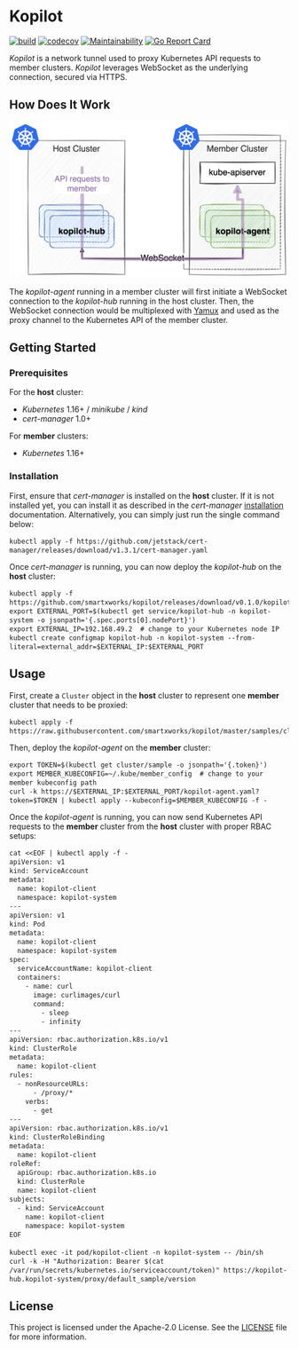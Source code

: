# Kopilot

[![build](https://github.com/smartxworks/kopilot/actions/workflows/build.yml/badge.svg)](https://github.com/smartxworks/kopilot/actions/workflows/build.yml)
[![codecov](https://codecov.io/gh/smartxworks/kopilot/branch/master/graph/badge.svg)](https://codecov.io/gh/smartxworks/kopilot)
[![Maintainability](https://api.codeclimate.com/v1/badges/61de6301682f7c3c30a3/maintainability)](https://codeclimate.com/github/smartxworks/kopilot/maintainability)
[![Go Report Card](https://goreportcard.com/badge/github.com/smartxworks/kopilot)](https://goreportcard.com/report/github.com/smartxworks/kopilot)

_Kopilot_ is a network tunnel used to proxy Kubernetes API requests to member clusters. _Kopilot_ leverages WebSocket as the underlying connection, secured via HTTPS.

## How Does It Work

![architecture](docs/architecture.png)

The _kopilot-agent_ running in a member cluster will first initiate a WebSocket connection to the _kopilot-hub_ running in the host cluster. Then, the WebSocket connection would be multiplexed with [Yamux](https://github.com/hashicorp/yamux) and used as the proxy channel to the Kubernetes API of the member cluster.

## Getting Started

### Prerequisites

For the **host** cluster:

- _Kubernetes_ 1.16+ / _minikube_ / _kind_
- _cert-manager_ 1.0+

For **member** clusters:

- _Kubernetes_ 1.16+

### Installation

First, ensure that _cert-manager_ is installed on the **host** cluster. If it is not installed yet, you can install it as described in the _cert-manager_ [installation](https://cert-manager.io/docs/installation/kubernetes/) documentation. Alternatively, you can simply just run the single command below:

```shell
kubectl apply -f https://github.com/jetstack/cert-manager/releases/download/v1.3.1/cert-manager.yaml
```

Once _cert-manager_ is running, you can now deploy the _kopilot-hub_ on the **host** cluster:

```shell
kubectl apply -f https://github.com/smartxworks/kopilot/releases/download/v0.1.0/kopilot.yaml
export EXTERNAL_PORT=$(kubectl get service/kopilot-hub -n kopilot-system -o jsonpath='{.spec.ports[0].nodePort}')
export EXTERNAL_IP=192.168.49.2  # change to your Kubernetes node IP
kubectl create configmap kopilot-hub -n kopilot-system --from-literal=external_addr=$EXTERNAL_IP:$EXTERNAL_PORT
```

## Usage

First, create a `Cluster` object in the **host** cluster to represent one **member** cluster that needs to be proxied:

```shell
kubectl apply -f https://raw.githubusercontent.com/smartxworks/kopilot/master/samples/cluster.yaml
```

Then, deploy the _kopilot-agent_ on the **member** cluster:

```shell
export TOKEN=$(kubectl get cluster/sample -o jsonpath='{.token}')
export MEMBER_KUBECONFIG=~/.kube/member_config  # change to your member kubeconfig path
curl -k https://$EXTERNAL_IP:$EXTERNAL_PORT/kopilot-agent.yaml?token=$TOKEN | kubectl apply --kubeconfig=$MEMBER_KUBECONFIG -f -
```

Once the _kopilot-agent_ is running, you can now send Kubernetes API requests to the **member** cluster from the **host** cluster with proper RBAC setups:

```shell
cat <<EOF | kubectl apply -f -
apiVersion: v1
kind: ServiceAccount
metadata:
  name: kopilot-client
  namespace: kopilot-system
---
apiVersion: v1
kind: Pod
metadata:
  name: kopilot-client
  namespace: kopilot-system
spec:
  serviceAccountName: kopilot-client
  containers:
    - name: curl
      image: curlimages/curl
      command:
        - sleep
        - infinity
---
apiVersion: rbac.authorization.k8s.io/v1
kind: ClusterRole
metadata:
  name: kopilot-client
rules:
  - nonResourceURLs:
      - /proxy/*
    verbs:
      - get
---
apiVersion: rbac.authorization.k8s.io/v1
kind: ClusterRoleBinding
metadata:
  name: kopilot-client
roleRef:
  apiGroup: rbac.authorization.k8s.io
  kind: ClusterRole
  name: kopilot-client
subjects:
  - kind: ServiceAccount
    name: kopilot-client
    namespace: kopilot-system
EOF

kubectl exec -it pod/kopilot-client -n kopilot-system -- /bin/sh
curl -k -H "Authorization: Bearer $(cat /var/run/secrets/kubernetes.io/serviceaccount/token)" https://kopilot-hub.kopilot-system/proxy/default_sample/version
```

## License

This project is licensed under the Apache-2.0 License. See the [LICENSE](/LICENSE) file for more information.
